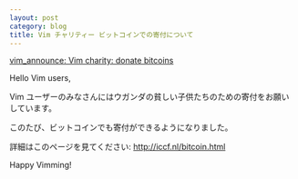 ```yaml
---
layout: post
category: blog
title: Vim チャリティー ビットコインでの寄付について
---
```


[vim_announce: Vim charity: donate bitcoins](https://groups.google.com/d/msg/vim_announce/dO4KKqX-4DE/oMQyATZP9PoJ)

Hello Vim users,

Vim ユーザーのみなさんにはウガンダの貧しい子供たちのための寄付をお願いしています。

このたび、ビットコインでも寄付ができるようになりました。

詳細はこのページを見てください: http://iccf.nl/bitcoin.html

Happy Vimming!
